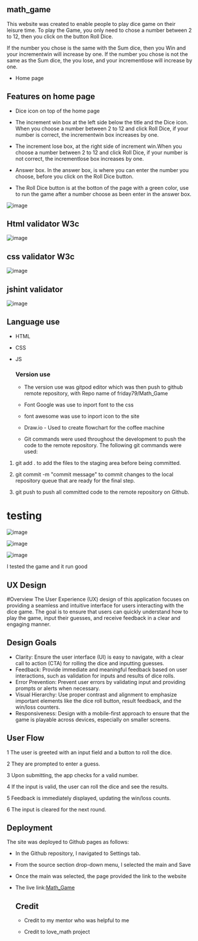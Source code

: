 ## math_game

 This website was created to enable people to play dice game on their leisure time.
 To play the Game, you only need to chose a number between 2 to 12, then you click on the button Roll Dice.

 If the number you chose is the same with the Sum dice, then you Win and your incrementwin will increase by one.
If the number you chose is not the same as the Sum dice, the you lose, and your incrementlose will increase by one.

- Home page

 ## Features on home page

- Dice icon on top of the home page

- The increment win box at the left side below  the title and the Dice icon. When you choose a  number between 2 to 12 and click Roll Dice, if your number is correct, the incrementwin box increases by one.

- The increment lose box, at the right side of increment win.When you choose a  number between 2 to 12 and click Roll Dice, if your number is not correct, the incrementlose box increases by one.

 - Answer box. In the answer box, is where you can enter the number you choose, before you click on the Roll Dice button.

  - The Roll Dice button is at the botton of the page with a green color, use to run the game after a number choose as been enter in the answer box.

    
![image](https://github.com/user-attachments/assets/98980618-26b5-4dd2-a026-eb45769e6c69)

## Html validator W3c

![image](https://github.com/user-attachments/assets/d40ac879-3d1d-4736-923c-e0540a34100d)

## css validator W3c

![image](https://github.com/user-attachments/assets/aeed77f0-a2f1-4477-9452-94b60b612343)


## jshint validator

![image](https://github.com/user-attachments/assets/33581d27-087e-4408-8294-cf4d60d2f4c7)


## Language use

- HTML
- CSS
- JS

  ### Version use
  * The version use was gitpod editor which was then push to github remote repository, with Repo name of friday79/Math_Game

  * Font Google was use to inport font to the css

  * font awesome was use to inport icon to the site

  * Draw.io - Used to create flowchart for the coffee machine
  
  * Git commands were used throughout the development to push the code to the remote repository. The following git commands were used:

1. git add . to add the files to the staging area before being committed.

2. git commit -m "commit message"  to commit changes to the local repository queue that are ready for the final step.

3. git push  to push all committed code to the remote repository on Github.

# testing 

![image](https://github.com/user-attachments/assets/c035735c-b9a6-4f20-85d0-0eff536ba518)


![image](https://github.com/user-attachments/assets/ab5e3c93-1db4-45ad-a552-cd720560a395)

![image](https://github.com/user-attachments/assets/072fabb8-1035-4119-88c4-e98bb4626122)

I tested the game and it run good

## UX Design
#Overview
The User Experience (UX) design of this application focuses on providing a seamless and intuitive interface for users interacting with the dice game. The goal is to ensure that users can quickly understand how to play the game, input their guesses, and receive feedback in a clear and engaging manner.

## Design Goals
- Clarity: Ensure the user interface (UI) is easy to navigate, with a clear call to action (CTA) for rolling the dice and inputting guesses.
- Feedback: Provide immediate and meaningful feedback based on user interactions, such as validation for inputs and results of dice rolls.
- Error Prevention: Prevent user errors by validating input and providing prompts or alerts when necessary.
- Visual Hierarchy: Use proper contrast and alignment to emphasize important elements like the dice roll button, result feedback, and the win/loss counters.
- Responsiveness: Design with a mobile-first approach to ensure that the game is playable across devices, especially on smaller screens.

## User Flow
1 The user is greeted with an input field and a button to roll the dice.

2 They are prompted to enter a guess.

3 Upon submitting, the app checks for a valid number.

4 If the input is valid, the user can roll the dice and see the results.

5 Feedback is immediately displayed, updating the win/loss counts.

6 The input is cleared for the next round.


  ## Deployment

  The site was deployed to Github pages as follows:

+ In the Github repository, I navigated to Settings tab.
 
+ From the source section drop-down menu, I selected the main and Save

+ Once the main was selected, the page provided the link to the website

+ The live link:[Math_Game]( https://friday79.github.io/math_game/)

  ## Credit

  - Credit to my mentor who was helpful to me

  - Credit to love_math project
  


  
  
